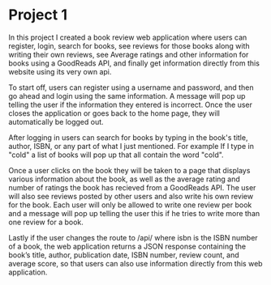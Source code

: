# Project 1

In this project I created a book review web application where users can register, login, search for books, see reviews for those books along with writing their own reviews, see Average ratings and other information for books using a GoodReads API, and finally get information directly from this website using its very own api.

To start off, users can register using a username and password, and then go ahead and login using the same information. A message will pop up telling the user if the information they entered is incorrect. Once the user closes the application or goes back to the home page, they will automatically be logged out.

After logging in users can search for books by typing in the book's title, author, ISBN, or any part of what I just mentioned. For example If I type in "cold" a list of books will pop up that all contain the word "cold".

Once a user clicks on the book they will be taken to a page that displays various information about the book, as well as the average rating and number of ratings the book has recieved from a GoodReads API. The user will also see reviews posted by other users and also write his own review for the book. Each user will only be allowed to write one review per book and a message will pop up telling the user this if he tries to write more than one review for a book.

Lastly if the user changes the route to /api/ where isbn is the ISBN number of a book, the web application returns a JSON response containing the book’s title, author, publication date, ISBN number, review count, and average score, so that users can also use information directly from this web application.
